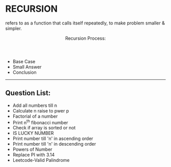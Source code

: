 <h1>RECURSION</h1>
<p>refers to as a function that calls itself repeatedly, to make problem smaller & simpler.</p>
<header>Recursion Process:</header>
<ul>
<li>Base Case</li>
<li>Small Answer</li>
<li>Conclusion</li>
</ul>
<hr>
<h2>Question List:</h2>
<ul>
  <li>Add all numbers till n</li>
  <li>Calculate n raise to pwer p</li>
  <li>Factorial of a number</li>
  <li>Print n<sup>th</sup> fibonacci number</li>
  <li>Check if array is sorted or not</li>
  <li>IS LUCKY NUMBER</li>
  <li>Print number till 'n' in ascending order</li>
  <li>Print number till 'n' in descending order</li>
  <li>Powers of Number</li>
  <li>Replace PI with 3.14</li>
  <li>Leetcode-Valid Palindrome</li>
<ul>
